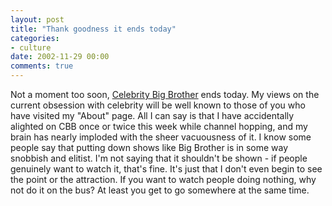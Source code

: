 ```yaml
---
layout: post
title: "Thank goodness it ends today"
categories:
- culture
date: 2002-11-29 00:00
comments: true
---
```


<p>Not a moment too soon, <a title="Channel4.com - Big Brother - the official BigBrother uk website" href="http://www.channel4.com/apps3/bigbrother/index.jsp">Celebrity Big Brother</a> ends today. My views on the current obsession with celebrity will be well known to those of you who have visited my "About" page. All I can say is that I have accidentally alighted on CBB once or twice this week while channel hopping, and my brain has nearly imploded with the sheer vacuousness of it. I know some people say that putting down shows like Big Brother is in some way snobbish and elitist. I'm not saying that it shouldn't be shown - if people genuinely want to watch it, that's fine. It's just that I don't even begin to see the point or the attraction. If you want to watch people doing nothing, why not do it on the bus? At least you get to go somewhere at the same time.</p>


